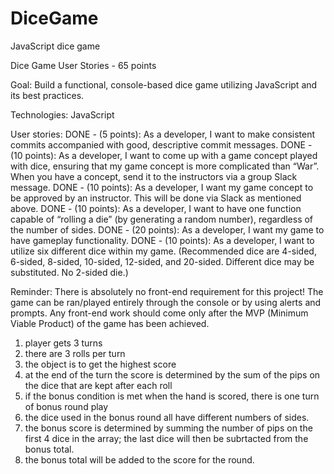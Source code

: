 # DiceGame
JavaScript dice game

Dice Game User Stories - 65 points

Goal: Build a functional, console-based dice game utilizing JavaScript and its best practices.

Technologies: JavaScript

User stories:
DONE - (5 points): As a developer, I want to make consistent commits accompanied with good, descriptive commit messages.
DONE - (10 points): As a developer, I want to come up with a game concept played with dice, ensuring that my game concept is more complicated than “War”. When you have a concept, send it to the instructors via a group Slack message.
DONE - (10 points): As a developer, I want my game concept to be approved by an instructor. This will be done via Slack as mentioned above.
DONE - (10 points): As a developer, I want to have one function capable of “rolling a die” (by generating a random number), regardless of the number of sides.
DONE - (20 points): As a developer, I want my game to have gameplay functionality.
DONE - (10 points): As a developer, I want to utilize six different dice within my game. (Recommended dice are 4-sided, 6-sided, 8-sided, 10-sided, 12-sided, and 20-sided. Different dice may be substituted. No 2-sided die.)

Reminder: There is absolutely no front-end requirement for this project! The game can be ran/played entirely through the console or by using alerts and prompts. Any front-end work should come only after the MVP (Minimum Viable Product) of the game has been achieved.

1. player gets 3 turns
2. there are 3 rolls per turn
3. the object is to get the highest score
4. at the end of the turn the score is determined by the sum of the pips on the dice that are kept after each roll
5. if the bonus condition is met when the hand is scored, there is one turn of bonus round play
6. the dice used in the bonus round all have different numbers of sides.
7. the bonus score is determined by summing the number of pips on the first 4 dice in the array; the last dice will then be subrtacted from the bonus total.
8. the bonus total will be added to the score for the round.